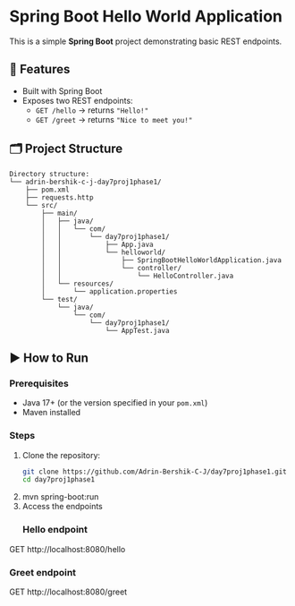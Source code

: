 # Spring Boot Hello World Application

This is a simple **Spring Boot** project demonstrating basic REST endpoints.

## 📌 Features
- Built with Spring Boot
- Exposes two REST endpoints:
  - `GET /hello` → returns `"Hello!"`
  - `GET /greet` → returns `"Nice to meet you!"`

## 🗂 Project Structure
```
Directory structure:
└── adrin-bershik-c-j-day7proj1phase1/
    ├── pom.xml
    ├── requests.http
    └── src/
        ├── main/
        │   ├── java/
        │   │   └── com/
        │   │       └── day7proj1phase1/
        │   │           ├── App.java
        │   │           └── helloworld/
        │   │               ├── SpringBootHelloWorldApplication.java
        │   │               └── controller/
        │   │                   └── HelloController.java
        │   └── resources/
        │       └── application.properties
        └── test/
            └── java/
                └── com/
                    └── day7proj1phase1/
                        └── AppTest.java
```

## ▶️ How to Run

### Prerequisites
- Java 17+ (or the version specified in your `pom.xml`)
- Maven installed

### Steps
1. Clone the repository:
   ```bash
   git clone https://github.com/Adrin-Bershik-C-J/day7proj1phase1.git
   cd day7proj1phase1
2. mvn spring-boot:run
3. Access the endpoints
   ### Hello endpoint
GET http://localhost:8080/hello

### Greet endpoint
GET http://localhost:8080/greet

